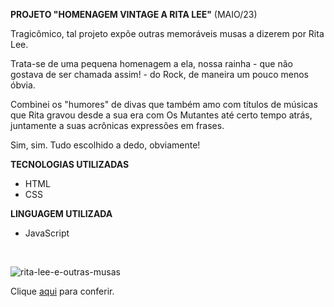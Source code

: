 **PROJETO "HOMENAGEM VINTAGE A RITA LEE"** (MAIO/23)

<p>Tragicômico, tal projeto expõe outras memoráveis musas a dizerem por Rita Lee.</p>
<p>Trata-se de uma pequena homenagem a ela, nossa rainha - que não gostava de ser chamada assim! - do Rock, de maneira um pouco menos óbvia.</p>
<p>Combinei os "humores" de divas que também amo com títulos de músicas que Rita gravou desde a sua era com Os Mutantes até certo tempo atrás, juntamente a suas acrônicas expressões em frases.</p>
<p>Sim, sim. Tudo escolhido a dedo, obviamente!</p>

**TECNOLOGIAS UTILIZADAS**

- HTML
- CSS

**LINGUAGEM UTILIZADA**

- JavaScript
<br>

![rita-lee-e-outras-musas](https://github.com/carolinaoftinoco/rita-lee-e-outras-musas/blob/main/rita-lee-e-outras-musas.gif)

Clique [aqui](https://carolinaoftinoco.github.io/rita-lee-e-outras-musas/) para conferir.
